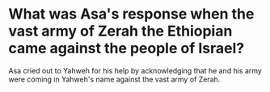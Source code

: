 # What was Asa's response when the vast army of Zerah the Ethiopian came against the people of Israel?

Asa cried out to Yahweh for his help by acknowledging that he and his army were coming in Yahweh's name against the vast army of Zerah. 